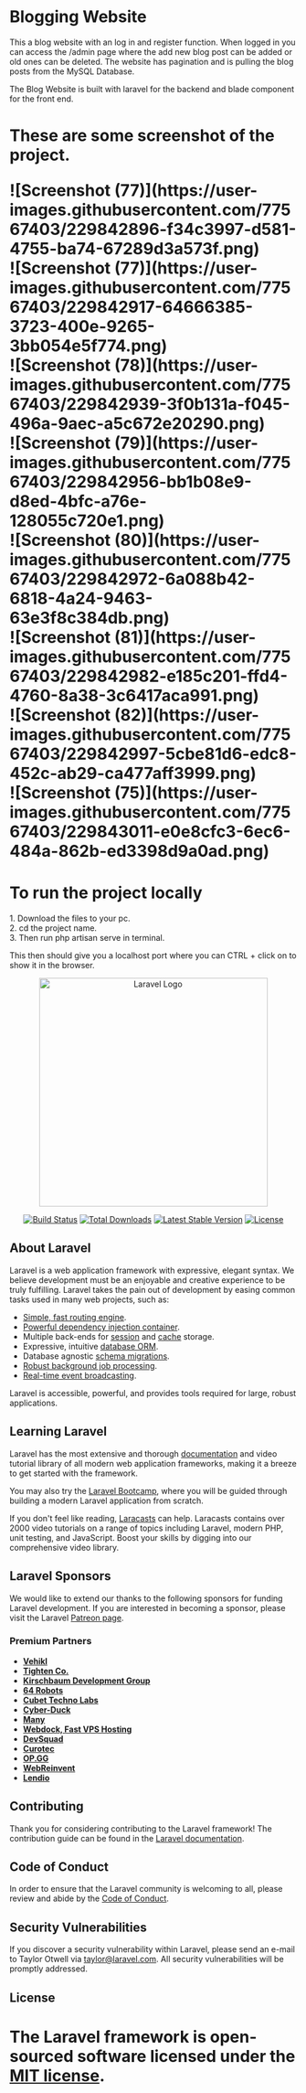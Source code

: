 
<h1>Blogging Website</h1>

 <p>This a blog website with an log in and register function. When logged in you can access the /admin page where the add new blog post can be added or old ones can be deleted. The website has pagination and is pulling the blog posts from the MySQL Database.</p>

<p>The Blog Website is built with laravel for the backend and blade component for the front end.</p>

<h1>These are some screenshot of the project.</p>
![Screenshot (77)](https://user-images.githubusercontent.com/77567403/229842896-f34c3997-d581-4755-ba74-67289d3a573f.png)<br>
![Screenshot (77)](https://user-images.githubusercontent.com/77567403/229842917-64666385-3723-400e-9265-3bb054e5f774.png)<br>
![Screenshot (78)](https://user-images.githubusercontent.com/77567403/229842939-3f0b131a-f045-496a-9aec-a5c672e20290.png)<br>
![Screenshot (79)](https://user-images.githubusercontent.com/77567403/229842956-bb1b08e9-d8ed-4bfc-a76e-128055c720e1.png)<br>
![Screenshot (80)](https://user-images.githubusercontent.com/77567403/229842972-6a088b42-6818-4a24-9463-63e3f8c384db.png)<br>
![Screenshot (81)](https://user-images.githubusercontent.com/77567403/229842982-e185c201-ffd4-4760-8a38-3c6417aca991.png)<br>
![Screenshot (82)](https://user-images.githubusercontent.com/77567403/229842997-5cbe81d6-edc8-452c-ab29-ca477aff3999.png)<br>
![Screenshot (75)](https://user-images.githubusercontent.com/77567403/229843011-e0e8cfc3-6ec6-484a-862b-ed3398d9a0ad.png)<br>

<h1>To run the project locally</h1>
1. Download the files to your pc. <br>
2. cd the project name.<br>
3. Then run php artisan serve in terminal.
<p>This then should give you a localhost port where you can CTRL + click on to show it in the browser.</p>


<p align="center"><a href="https://laravel.com" target="_blank"><img src="https://raw.githubusercontent.com/laravel/art/master/logo-lockup/5%20SVG/2%20CMYK/1%20Full%20Color/laravel-logolockup-cmyk-red.svg" width="400" alt="Laravel Logo"></a></p>

<p align="center">
<a href="https://github.com/laravel/framework/actions"><img src="https://github.com/laravel/framework/workflows/tests/badge.svg" alt="Build Status"></a>
<a href="https://packagist.org/packages/laravel/framework"><img src="https://img.shields.io/packagist/dt/laravel/framework" alt="Total Downloads"></a>
<a href="https://packagist.org/packages/laravel/framework"><img src="https://img.shields.io/packagist/v/laravel/framework" alt="Latest Stable Version"></a>
<a href="https://packagist.org/packages/laravel/framework"><img src="https://img.shields.io/packagist/l/laravel/framework" alt="License"></a>
</p>

## About Laravel

Laravel is a web application framework with expressive, elegant syntax. We believe development must be an enjoyable and creative experience to be truly fulfilling. Laravel takes the pain out of development by easing common tasks used in many web projects, such as:

- [Simple, fast routing engine](https://laravel.com/docs/routing).
- [Powerful dependency injection container](https://laravel.com/docs/container).
- Multiple back-ends for [session](https://laravel.com/docs/session) and [cache](https://laravel.com/docs/cache) storage.
- Expressive, intuitive [database ORM](https://laravel.com/docs/eloquent).
- Database agnostic [schema migrations](https://laravel.com/docs/migrations).
- [Robust background job processing](https://laravel.com/docs/queues).
- [Real-time event broadcasting](https://laravel.com/docs/broadcasting).

Laravel is accessible, powerful, and provides tools required for large, robust applications.

## Learning Laravel

Laravel has the most extensive and thorough [documentation](https://laravel.com/docs) and video tutorial library of all modern web application frameworks, making it a breeze to get started with the framework.

You may also try the [Laravel Bootcamp](https://bootcamp.laravel.com), where you will be guided through building a modern Laravel application from scratch.

If you don't feel like reading, [Laracasts](https://laracasts.com) can help. Laracasts contains over 2000 video tutorials on a range of topics including Laravel, modern PHP, unit testing, and JavaScript. Boost your skills by digging into our comprehensive video library.

## Laravel Sponsors

We would like to extend our thanks to the following sponsors for funding Laravel development. If you are interested in becoming a sponsor, please visit the Laravel [Patreon page](https://patreon.com/taylorotwell).

### Premium Partners

- **[Vehikl](https://vehikl.com/)**
- **[Tighten Co.](https://tighten.co)**
- **[Kirschbaum Development Group](https://kirschbaumdevelopment.com)**
- **[64 Robots](https://64robots.com)**
- **[Cubet Techno Labs](https://cubettech.com)**
- **[Cyber-Duck](https://cyber-duck.co.uk)**
- **[Many](https://www.many.co.uk)**
- **[Webdock, Fast VPS Hosting](https://www.webdock.io/en)**
- **[DevSquad](https://devsquad.com)**
- **[Curotec](https://www.curotec.com/services/technologies/laravel/)**
- **[OP.GG](https://op.gg)**
- **[WebReinvent](https://webreinvent.com/?utm_source=laravel&utm_medium=github&utm_campaign=patreon-sponsors)**
- **[Lendio](https://lendio.com)**

## Contributing

Thank you for considering contributing to the Laravel framework! The contribution guide can be found in the [Laravel documentation](https://laravel.com/docs/contributions).

## Code of Conduct

In order to ensure that the Laravel community is welcoming to all, please review and abide by the [Code of Conduct](https://laravel.com/docs/contributions#code-of-conduct).

## Security Vulnerabilities

If you discover a security vulnerability within Laravel, please send an e-mail to Taylor Otwell via [taylor@laravel.com](mailto:taylor@laravel.com). All security vulnerabilities will be promptly addressed.

## License

The Laravel framework is open-sourced software licensed under the [MIT license](https://opensource.org/licenses/MIT).
=======


